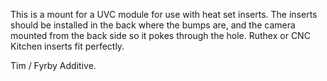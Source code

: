 This is a mount for a UVC module for use with heat set inserts. The inserts should be installed in the back where the bumps are, and the camera mounted from the back side so it pokes through the hole. Ruthex or CNC Kitchen inserts fit perfectly.

Tim / Fyrby Additive.
